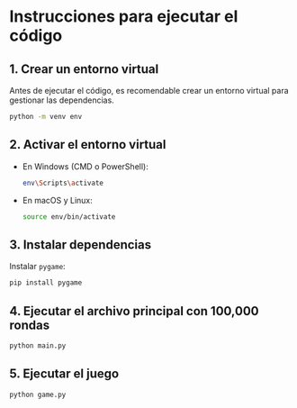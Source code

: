 # Instrucciones para ejecutar el código

## 1. Crear un entorno virtual
Antes de ejecutar el código, es recomendable crear un entorno virtual para gestionar las dependencias.

```sh
python -m venv env
```

## 2. Activar el entorno virtual

- En Windows (CMD o PowerShell):
  ```sh
  env\Scripts\activate
  ```
- En macOS y Linux:
  ```sh
  source env/bin/activate
  ```

## 3. Instalar dependencias

Instalar `pygame`:

```sh
pip install pygame
```

## 4. Ejecutar el archivo principal con 100,000 rondas

```sh
python main.py
```

## 5. Ejecutar el juego

```sh
python game.py
```
